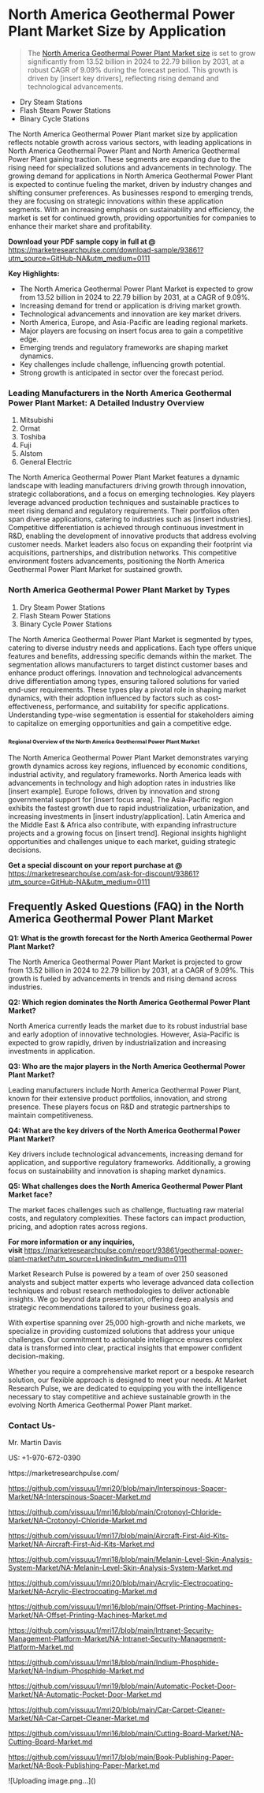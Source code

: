 <h1>North America Geothermal Power Plant Market&nbsp;Size by Application</h1><blockquote><p>The <a href="https://marketresearchpulse.com/download-sample/93861?utm_source=GitHub-NA&amp;utm_medium=0111">North America Geothermal Power Plant Market size</a> is set to grow significantly from 13.52 billion in 2024 to 22.79 billion by 2031, at a robust CAGR of 9.09% during the forecast period. This growth is driven by [insert key drivers], reflecting rising demand and technological advancements.</p></blockquote><ul><li>Dry Steam Stations<li> Flash Steam Power Stations<li> Binary Cycle Stations</li></ul><p>The North America Geothermal Power Plant market size by application reflects notable growth across various sectors, with leading applications in North America Geothermal Power Plant and North America Geothermal Power Plant gaining traction. These segments are expanding due to the rising need for specialized solutions and advancements in technology. The growing demand for applications in North America Geothermal Power Plant is expected to continue fueling the market, driven by industry changes and shifting consumer preferences. As businesses respond to emerging trends, they are focusing on strategic innovations within these application segments. With an increasing emphasis on sustainability and efficiency, the market is set for continued growth, providing opportunities for companies to enhance their market share and profitability.</p><p><strong>Download your PDF sample copy in full at @ </strong><a href="https://marketresearchpulse.com/download-sample/93861?utm_source=GitHub-NA&amp;utm_medium=0111">https://marketresearchpulse.com/download-sample/93861?utm_source=GitHub-NA&amp;utm_medium=0111</a></p><p><strong>Key Highlights: </strong></p><ul><li>The North America Geothermal Power Plant Market is expected to grow from 13.52 billion in 2024 to 22.79 billion by 2031, at a CAGR of 9.09%.</li><li>Increasing demand for trend or application is driving market growth.</li><li>Technological advancements and innovation are key market drivers.</li><li>North America, Europe, and Asia-Pacific are leading regional markets.</li><li>Major players are focusing on insert focus area to gain a competitive edge.</li><li>Emerging trends and regulatory frameworks are shaping market dynamics.</li><li>Key challenges include challenge, influencing growth potential.</li><li>Strong growth is anticipated in sector over the forecast period.</li></ul><h3>Leading Manufacturers in the North America Geothermal Power Plant Market: A Detailed Industry Overview</h3><ol><li>Mitsubishi</li><li>Ormat</li><li>Toshiba</li><li>Fuji</li><li>Alstom</li><li>General Electric</li></ol><div class="flex max-w-full flex-col flex-grow"><div class="min-h-8 text-message flex w-full flex-col items-end gap-2 whitespace-normal break-words [.text-message+&amp;]:mt-5" dir="auto" data-message-author-role="assistant" data-message-id="fd8432e4-4910-450d-b182-61b7bfb0a01f" data-message-model-slug="gpt-4o"><div class="flex w-full flex-col gap-1 empty:hidden first:pt-[3px]"><div class="markdown prose w-full break-words dark:prose-invert light"><p>The North America Geothermal Power Plant Market features a dynamic landscape with leading manufacturers driving growth through innovation, strategic collaborations, and a focus on emerging technologies. Key players leverage advanced production techniques and sustainable practices to meet rising demand and regulatory requirements. Their portfolios often span diverse applications, catering to industries such as [insert industries]. Competitive differentiation is achieved through continuous investment in R&amp;D, enabling the development of innovative products that address evolving customer needs. Market leaders also focus on expanding their footprint via acquisitions, partnerships, and distribution networks. This competitive environment fosters advancements, positioning the North America Geothermal Power Plant Market for sustained growth.</p></div></div></div></div><h3>North America Geothermal Power Plant Market by Types</h3><ol><li>Dry Steam Power Stations<li> Flash Steam Power Stations<li> Binary Cycle Power Stations</li></ol><div class="flex max-w-full flex-col flex-grow"><div class="min-h-8 text-message flex w-full flex-col items-end gap-2 whitespace-normal break-words [.text-message+&amp;]:mt-5" dir="auto" data-message-author-role="assistant" data-message-id="084470be-0bb7-4664-bddf-5156b4f41249" data-message-model-slug="gpt-4o-mini"><div class="flex w-full flex-col gap-1 empty:hidden first:pt-[3px]"><div class="markdown prose w-full break-words dark:prose-invert light"><p>The North America Geothermal Power Plant Market is segmented by types, catering to diverse industry needs and applications. Each type offers unique features and benefits, addressing specific demands within the market. The segmentation allows manufacturers to target distinct customer bases and enhance product offerings. Innovation and technological advancements drive differentiation among types, ensuring tailored solutions for varied end-user requirements. These types play a pivotal role in shaping market dynamics, with their adoption influenced by factors such as cost-effectiveness, performance, and suitability for specific applications. Understanding type-wise segmentation is essential for stakeholders aiming to capitalize on emerging opportunities and gain a competitive edge.</p></div></div></div></div><h3><span style="font-size: 11px;">Regional Overview of the North America Geothermal Power Plant Market</span></h3><div class="flex max-w-full flex-col flex-grow"><div class="min-h-8 text-message flex w-full flex-col items-end gap-2 whitespace-normal break-words [.text-message+&amp;]:mt-5" dir="auto" data-message-author-role="assistant" data-message-id="e9038762-ce64-4e30-91c9-9bd413514231" data-message-model-slug="gpt-4o-mini"><div class="flex w-full flex-col gap-1 empty:hidden first:pt-[3px]"><div class="markdown prose w-full break-words dark:prose-invert light"><p>The North America Geothermal Power Plant Market demonstrates varying growth dynamics across key regions, influenced by economic conditions, industrial activity, and regulatory frameworks. North America leads with advancements in technology and high adoption rates in industries like [insert example]. Europe follows, driven by innovation and strong governmental support for [insert focus area]. The Asia-Pacific region exhibits the fastest growth due to rapid industrialization, urbanization, and increasing investments in [insert industry/application]. Latin America and the Middle East &amp; Africa also contribute, with expanding infrastructure projects and a growing focus on [insert trend]. Regional insights highlight opportunities and challenges unique to each market, guiding strategic decisions.</p></div></div></div></div><p><strong>Get a special discount on your report purchase at @ </strong><a href="https://marketresearchpulse.com/ask-for-discount/93861?utm_source=GitHub-NA&amp;utm_medium=0111">https://marketresearchpulse.com/ask-for-discount/93861?utm_source=GitHub-NA&amp;utm_medium=0111</a></p><h2>Frequently Asked Questions (FAQ) in the North America Geothermal Power Plant Market</h2><p><strong>Q1: What is the growth forecast for the North America Geothermal Power Plant Market?</strong></p><p>The North America Geothermal Power Plant Market is projected to grow from 13.52 billion in 2024 to 22.79 billion by 2031, at a CAGR of 9.09%. This growth is fueled by advancements in trends and rising demand across industries.</p><p><strong>Q2: Which region dominates the North America Geothermal Power Plant Market?</strong></p><p>North America currently leads the market due to its robust industrial base and early adoption of innovative technologies. However, Asia-Pacific is expected to grow rapidly, driven by industrialization and increasing investments in application.</p><p><strong>Q3: Who are the major players in the North America Geothermal Power Plant Market?</strong></p><p>Leading manufacturers include North America Geothermal Power Plant, known for their extensive product portfolios, innovation, and strong presence. These players focus on R&amp;D and strategic partnerships to maintain competitiveness.</p><p><strong>Q4: What are the key drivers of the North America Geothermal Power Plant Market?</strong></p><p>Key drivers include technological advancements, increasing demand for application, and supportive regulatory frameworks. Additionally, a growing focus on sustainability and innovation is shaping market dynamics.</p><p><strong>Q5: What challenges does the North America Geothermal Power Plant Market face?</strong></p><p>The market faces challenges such as challenge, fluctuating raw material costs, and regulatory complexities. These factors can impact production, pricing, and adoption rates across regions.</p><p><strong>For more information or any inquiries, visit&nbsp;</strong><a href="https://marketresearchpulse.com/report/93861/geothermal-power-plant-market?utm_source=Linkedin&utm_medium=0111">https://marketresearchpulse.com/report/93861/geothermal-power-plant-market?utm_source=Linkedin&utm_medium=0111</a></p><p>Market Research Pulse is powered by a team of over 250 seasoned analysts and subject matter experts who leverage advanced data collection techniques and robust research methodologies to deliver actionable insights. We go beyond data presentation, offering deep analysis and strategic recommendations tailored to your business goals.</p><p>With expertise spanning over 25,000 high-growth and niche markets, we specialize in providing customized solutions that address your unique challenges. Our commitment to actionable intelligence ensures complex data is transformed into clear, practical insights that empower confident decision-making.</p><p>Whether you require a comprehensive market report or a bespoke research solution, our flexible approach is designed to meet your needs. At Market Research Pulse, we are dedicated to equipping you with the intelligence necessary to stay competitive and achieve sustainable growth in the evolving North America Geothermal Power Plant market.</p><h3><strong>Contact Us-</strong></h3><p>Mr. Martin Davis</p><p>US: +1-970-672-0390</p><p>https://marketresearchpulse.com/</p><p><a href="https://github.com/vissuuu1/mri20/blob/main/Interspinous-Spacer-Market/NA-Interspinous-Spacer-Market.md">https://github.com/vissuuu1/mri20/blob/main/Interspinous-Spacer-Market/NA-Interspinous-Spacer-Market.md</a></p><p><a href="https://github.com/vissuuu1/mri16/blob/main/Crotonoyl-Chloride-Market/NA-Crotonoyl-Chloride-Market.md">https://github.com/vissuuu1/mri16/blob/main/Crotonoyl-Chloride-Market/NA-Crotonoyl-Chloride-Market.md</a></p><p><a href="https://github.com/vissuuu1/mri17/blob/main/Aircraft-First-Aid-Kits-Market/NA-Aircraft-First-Aid-Kits-Market.md">https://github.com/vissuuu1/mri17/blob/main/Aircraft-First-Aid-Kits-Market/NA-Aircraft-First-Aid-Kits-Market.md</a></p><p><a href="https://github.com/vissuuu1/mri18/blob/main/Melanin-Level-Skin-Analysis-System-Market/NA-Melanin-Level-Skin-Analysis-System-Market.md">https://github.com/vissuuu1/mri18/blob/main/Melanin-Level-Skin-Analysis-System-Market/NA-Melanin-Level-Skin-Analysis-System-Market.md</a></p><p><a href="https://github.com/vissuuu1/mri20/blob/main/Acrylic-Electrocoating-Market/NA-Acrylic-Electrocoating-Market.md">https://github.com/vissuuu1/mri20/blob/main/Acrylic-Electrocoating-Market/NA-Acrylic-Electrocoating-Market.md</a></p><p><a href="https://github.com/vissuuu1/mri16/blob/main/Offset-Printing-Machines-Market/NA-Offset-Printing-Machines-Market.md">https://github.com/vissuuu1/mri16/blob/main/Offset-Printing-Machines-Market/NA-Offset-Printing-Machines-Market.md</a></p><p><a href="https://github.com/vissuuu1/mri17/blob/main/Intranet-Security-Management-Platform-Market/NA-Intranet-Security-Management-Platform-Market.md">https://github.com/vissuuu1/mri17/blob/main/Intranet-Security-Management-Platform-Market/NA-Intranet-Security-Management-Platform-Market.md</a></p><p><a href="https://github.com/vissuuu1/mri18/blob/main/Indium-Phosphide-Market/NA-Indium-Phosphide-Market.md">https://github.com/vissuuu1/mri18/blob/main/Indium-Phosphide-Market/NA-Indium-Phosphide-Market.md</a></p><p><a href="https://github.com/vissuuu1/mri19/blob/main/Automatic-Pocket-Door-Market/NA-Automatic-Pocket-Door-Market.md">https://github.com/vissuuu1/mri19/blob/main/Automatic-Pocket-Door-Market/NA-Automatic-Pocket-Door-Market.md</a></p><p><a href="https://github.com/vissuuu1/mri20/blob/main/Car-Carpet-Cleaner-Market/NA-Car-Carpet-Cleaner-Market.md">https://github.com/vissuuu1/mri20/blob/main/Car-Carpet-Cleaner-Market/NA-Car-Carpet-Cleaner-Market.md</a></p><p><a href="https://github.com/vissuuu1/mri16/blob/main/Cutting-Board-Market/NA-Cutting-Board-Market.md">https://github.com/vissuuu1/mri16/blob/main/Cutting-Board-Market/NA-Cutting-Board-Market.md</a></p><p><a href="https://github.com/vissuuu1/mri17/blob/main/Book-Publishing-Paper-Market/NA-Book-Publishing-Paper-Market.md">https://github.com/vissuuu1/mri17/blob/main/Book-Publishing-Paper-Market/NA-Book-Publishing-Paper-Market.md</a></p>
![Uploading image.png…]()
